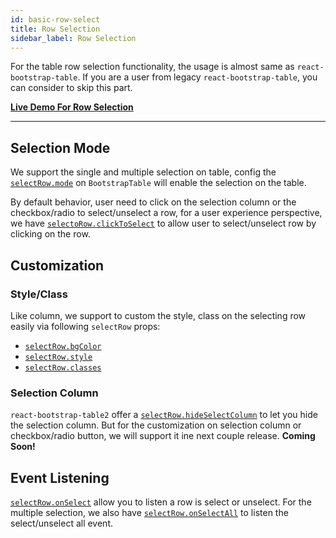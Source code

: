 ```yaml
---
id: basic-row-select
title: Row Selection
sidebar_label: Row Selection
---
```


For the table row selection functionality, the usage is almost same as `react-bootstrap-table`. If you are a user from legacy `react-bootstrap-table`, you can consider to skip this part.

**[Live Demo For Row Selection](../storybook/index.html?selectedKind=Row%20Selection)**

-----

## Selection Mode

We support the single and multiple selection on table, config the [`selectRow.mode`](./row-select-props.html#selectrowmode-string) on `BootstrapTable` will enable the selection on the table.

By default behavior, user need to click on the selection column or the checkbox/radio to select/unselect a row, for a user experience perspective, we have [`selectoRow.clickToSelect`](./row-select-props.html#selectrowclicktoselect-bool) to allow user to select/unselect row by clicking on the row.

## Customization

### Style/Class
Like column, we support to custom the style, class on the selecting row easily via following `selectRow` props:

* [`selectRow.bgColor`](row-select-props.html#selectrowbgcolor-string-function)
* [`selectRow.style`](./row-select-props.html#selectrowstyle-object-function)
* [`selectRow.classes`](./row-select-props.html#selectrowclasses-string-function)

### Selection Column
`react-bootstrap-table2` offer a [`selectRow.hideSelectColumn`](./row-select-props.html#selectrowhideselectcolumn-bool) to let you hide the selection column. But for the customization on selection column or checkbox/radio button, we will support it ine next couple release.
**Coming Soon!**

## Event Listening

[`selectRow.onSelect`](./row-select-props.html#selectrowonselect-function) allow you to listen a row is select or unselect. For the multiple selection, we also have [`selectRow.onSelectAll`](./selectrowonselectall-function) to listen the select/unselect all event.
